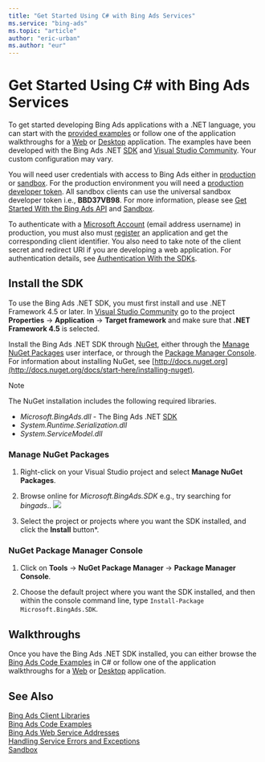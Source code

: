```yaml
---
title: "Get Started Using C# with Bing Ads Services"
ms.service: "bing-ads"
ms.topic: "article"
author: "eric-urban"
ms.author: "eur"
---
```

# Get Started Using C# with Bing Ads Services
To get started developing Bing Ads applications with a .NET language, you can start with the [provided examples](~/guides/code-examples.md) or follow one of the application walkthroughs for a [Web](~/guides/walkthrough-web-application-csharp.md) or [Desktop](~/guides/walkthrough-desktop-application-csharp.md) application. The examples have been developed with the Bing Ads .NET [SDK](~/guides/client-libraries.md) and [Visual Studio Community](https://www.visualstudio.com/vs/community/). Your custom configuration may vary.

You will need user credentials with access to Bing Ads either in [production](https://secure.bingads.microsoft.com/) or [sandbox](https://secure.sandbox.bingads.microsoft.com/Auth?EnvContext=Sandbox). For the production environment you will need a [production developer token](~/guides/get-started.md#get-developer-token). All sandbox clients can use the universal sandbox developer token i.e., **BBD37VB98**. For more information, please see [Get Started With the Bing Ads API](../guides/get-started.md) and [Sandbox](../guides/sandbox.md).

To authenticate with a [Microsoft Account](https://account.microsoft.com/account) (email address username) in production, you must also must [register](../guides/authentication-oauth.md#registerapplication) an application and get the corresponding client identifier. You also need to take note of the client secret and redirect URI if you are developing a web application. For authentication details, see [Authentication With the SDKs](~/guides/sdk-authentication.md#oauth).

## <a name="installation"></a>Install the SDK
To use the Bing Ads .NET SDK, you must first install and use .NET Framework 4.5 or later. In [Visual Studio Community](https://www.visualstudio.com/vs/community/) go to the project **Properties** -&gt; **Application** -&gt; **Target framework** and make sure that **.NET Framework 4.5** is selected.

Install the Bing Ads .NET SDK through [NuGet](https://www.nuget.org/packages/Microsoft.BingAds.SDK/), either through the [Manage NuGet Packages](#manage-nuget) user interface, or through the [Package Manager Console](#package-manager). For information about installing NuGet, see [http://docs.nuget.org](http://docs.nuget.org/docs/start-here/installing-nuget).

> [!NOTE]
> The NuGet installation includes the following required libraries.
> 
> -   *Microsoft.BingAds.dll* - The Bing Ads .NET [SDK](~/guides/client-libraries.md)
> -   *System.Runtime.Serialization.dll*
> -   *System.ServiceModel.dll*

### <a name="manage-nuget"></a>Manage NuGet Packages

1. Right-click on your Visual Studio project and select **Manage NuGet Packages**.

2. Browse online for *Microsoft.BingAds.SDK* e.g., try searching for *bingads*..
   ![](~/guides/media/net-sdk-install.png)  

3. Select the project or projects where you want the SDK installed, and click the **Install** button*.

### <a name="package-manager"></a>NuGet Package Manager Console

1. Click on **Tools** -&gt; **NuGet Package Manager** -&gt; **Package Manager Console**.

2. Choose the default project where you want the SDK installed, and then within the console command line, type `Install-Package Microsoft.BingAds.SDK`. 

## <a name="walkthrough"></a>Walkthroughs
Once you have the Bing Ads .NET SDK installed, you can either browse the [Bing Ads Code Examples](../guides/code-examples.md) in C# or follow one of the application walkthroughs for a [Web](~/guides/walkthrough-web-application-csharp.md) or [Desktop](~/guides/walkthrough-desktop-application-csharp.md) application.

## See Also
[Bing Ads Client Libraries](../guides/client-libraries.md)    
[Bing Ads Code Examples](../guides/code-examples.md)    
[Bing Ads Web Service Addresses](../guides/web-service-addresses.md)  
[Handling Service Errors and Exceptions](~/guides/handle-service-errors-exceptions.md)  
[Sandbox](../guides/sandbox.md)  
